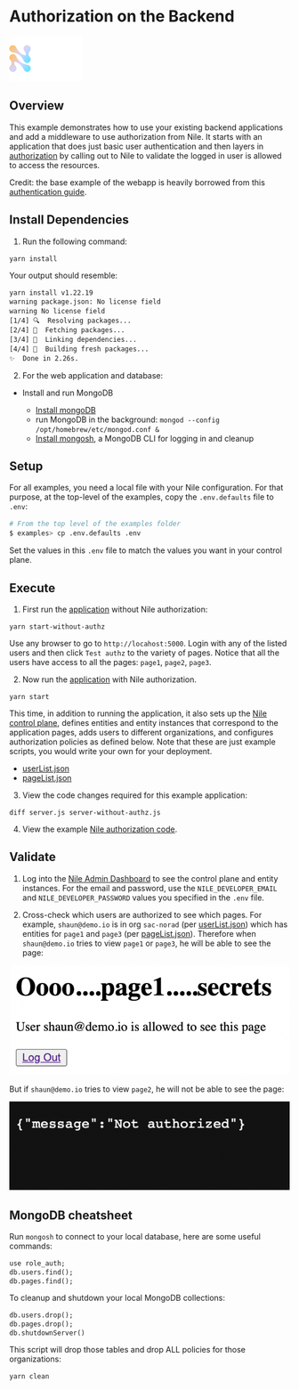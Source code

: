 # Authorization on the Backend

![image](../images/Nile-text-logo.png)

## Overview

This example demonstrates how to use your existing backend applications and add a middleware to use authorization from Nile.
It starts with an application that does just basic user authentication and then layers in [authorization](middleware/authz-nile.ts) by calling out to Nile to validate the logged in user is allowed to access the resources.

Credit: the base example of the webapp is heavily borrowed from this [authentication guide](https://github.com/LoginRadius/engineering-blog-samples/tree/master/NodeJs/NodejsAuthenticationGuide).

## Install Dependencies

1. Run the following command:

```
yarn install
```

Your output should resemble:

```bash
yarn install v1.22.19
warning package.json: No license field
warning No license field
[1/4] 🔍  Resolving packages...
[2/4] 🚚  Fetching packages...
[3/4] 🔗  Linking dependencies...
[4/4] 🔨  Building fresh packages...
✨  Done in 2.26s.
```

2. For the web application and database:

- Install and run MongoDB

  - [Install mongoDB](https://www.mongodb.com/docs/manual/tutorial/install-mongodb-on-os-x/)
  - run MongoDB in the background: `mongod --config /opt/homebrew/etc/mongod.conf &`
  - [Install mongosh](https://www.mongodb.com/docs/mongodb-shell/install/), a MongoDB CLI for logging in and cleanup

## Setup

For all examples, you need a local file with your Nile configuration.
For that purpose, at the top-level of the examples, copy the `.env.defaults` file to `.env`:

```bash
# From the top level of the examples folder
$ examples> cp .env.defaults .env
```

Set the values in this `.env` file to match the values you want in your control plane.

## Execute

1. First run the [application](server-without-authz.js) without Nile authorization:

```
yarn start-without-authz
```

Use any browser to go to `http://locahost:5000`. Login with any of the listed users and then click `Test authz` to the variety of pages.
Notice that all the users have access to all the pages: `page1`, `page2`, `page3`.

2. Now run the [application](server.js) with Nile authorization.

```
yarn start
```

This time, in addition to running the application, it also sets up the [Nile control plane](src/index.ts), defines entities and entity instances that correspond to the application pages, adds users to different organizations, and configures authorization policies as defined below.  Note that these are just example scripts, you would write your own for your deployment.

   - [userList.json](../quickstart/src/datasets/userList.json)
   - [pageList.json](../quickstart/src/datasets/pageList.json)

3. View the code changes required for this example application:

```
diff server.js server-without-authz.js
```

4. View the example [Nile authorization code](middleware/authz-nile.ts).


## Validate

1. Log into the [Nile Admin Dashboard](https://nad.thenile.dev/) to see the control plane and entity instances.
For the email and password, use the `NILE_DEVELOPER_EMAIL` and `NILE_DEVELOPER_PASSWORD` values you specified in the `.env` file.

2. Cross-check which users are authorized to see which pages.  For example, `shaun@demo.io` is in org `sac-norad` (per [userList.json](../quickstart/src/datasets/userList.json)) which has entities for `page1` and `page3` (per [pageList.json](../quickstart/src/datasets/pageList.json)).  Therefore when `shaun@demo.io` tries to view `page1` or `page3`, he will be able to see the page:

![image](images/allow.png)

But if `shaun@demo.io` tries to view `page2`, he will not be able to see the page:

![image](images/deny.png)

## MongoDB cheatsheet

Run `mongosh` to connect to your local database, here are some useful commands:

```
use role_auth;
db.users.find();
db.pages.find();
```

To cleanup and shutdown your local MongoDB collections:

```
db.users.drop();
db.pages.drop();
db.shutdownServer()
```

This script will drop those tables and drop ALL policies for those organizations:

```
yarn clean
```
